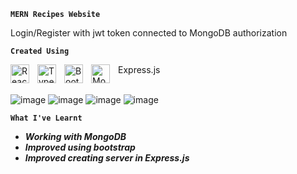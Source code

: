 
**`MERN Recipes Website`**

Login/Register with jwt token connected to MongoDB authorization

**`Created Using`**

<img align="left" alt="React" width="30px" style="padding-right:10px;" src="https://cdn.jsdelivr.net/gh/devicons/devicon/icons/react/react-original.svg" />
<img align="left" alt="Typescript" width="30px" style="padding-right:10px;" src="https://cdn.jsdelivr.net/gh/devicons/devicon/icons/typescript/typescript-original.svg" />
<img align="left" alt="Bootstrap" width="30px" style="padding-right:10px;" src="https://cdn.jsdelivr.net/gh/devicons/devicon/icons/bootstrap/bootstrap-original.svg" />
<img align="left" alt="MongoDB" width="30px" style="padding-right:10px;" src="https://cdn.jsdelivr.net/gh/devicons/devicon/icons/mongodb/mongodb-original.svg" />
Express.js
<br></br>

![image](https://github.com/KwiecienKamil/MERN-Recipes-App/assets/125808627/ad0a1400-ea76-47c7-9900-34ae2683fb9d)
![image](https://github.com/KwiecienKamil/MERN-Recipes-App/assets/125808627/8a607e93-f010-4dbc-862d-41e2883b498f)
![image](https://github.com/KwiecienKamil/MERN-Recipes-App/assets/125808627/8799005e-0ab7-404c-8291-27cbff337afe)
![image](https://github.com/KwiecienKamil/MERN-Recipes-App/assets/125808627/ad114d44-0703-49f5-a01f-b5ab84826fa3)

**`What I've Learnt`**
+ ***Working with MongoDB***
+ ***Improved using bootstrap***
+ ***Improved creating server in Express.js***



